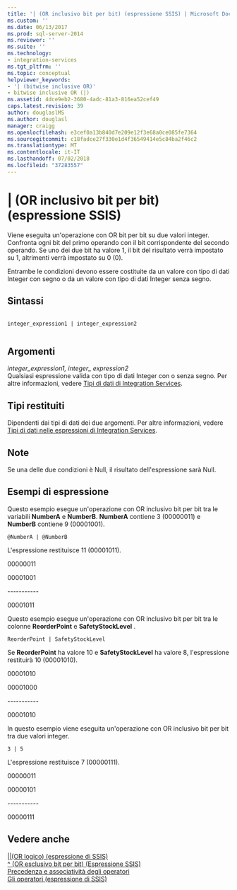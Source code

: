 ```yaml
---
title: '| (OR inclusivo bit per bit) (espressione SSIS) | Microsoft Docs'
ms.custom: ''
ms.date: 06/13/2017
ms.prod: sql-server-2014
ms.reviewer: ''
ms.suite: ''
ms.technology:
- integration-services
ms.tgt_pltfrm: ''
ms.topic: conceptual
helpviewer_keywords:
- '| (bitwise inclusive OR)'
- bitwise inclusive OR (|)
ms.assetid: 4dce9eb2-3680-4adc-81a3-816ea52cef49
caps.latest.revision: 39
author: douglaslMS
ms.author: douglasl
manager: craigg
ms.openlocfilehash: e3cef0a13b840d7e209e12f3e68a0ce085fe7364
ms.sourcegitcommit: c18fadce27f330e1d4f36549414e5c84ba2f46c2
ms.translationtype: MT
ms.contentlocale: it-IT
ms.lasthandoff: 07/02/2018
ms.locfileid: "37283557"
---
```

# <a name="-bitwise-inclusive-or-ssis-expression"></a>| (OR inclusivo bit per bit) (espressione SSIS)
  Viene eseguita un'operazione con OR bit per bit su due valori integer. Confronta ogni bit del primo operando con il bit corrispondente del secondo operando. Se uno dei due bit ha valore 1, il bit del risultato verrà impostato su 1, altrimenti verrà impostato su 0 (0).  
  
 Entrambe le condizioni devono essere costituite da un valore con tipo di dati Integer con segno o da un valore con tipo di dati Integer senza segno.  
  
## <a name="syntax"></a>Sintassi  
  
```  
  
integer_expression1 | integer_expression2  
  
```  
  
## <a name="arguments"></a>Argomenti  
 *integer_expression1, integer_ expression2*  
 Qualsiasi espressione valida con tipo di dati Integer con o senza segno. Per altre informazioni, vedere [Tipi di dati di Integration Services](../data-flow/integration-services-data-types.md).  
  
## <a name="result-types"></a>Tipi restituiti  
 Dipendenti dai tipi di dati dei due argomenti. Per altre informazioni, vedere [Tipi di dati nelle espressioni di Integration Services](integration-services-data-types-in-expressions.md).  
  
## <a name="remarks"></a>Note  
 Se una delle due condizioni è Null, il risultato dell'espressione sarà Null.  
  
## <a name="expression-examples"></a>Esempi di espressione  
 Questo esempio esegue un'operazione con OR inclusivo bit per bit tra le variabili **NumberA** e **NumberB**. **NumberA** contiene 3 (00000011) e **NumberB** contiene 9 (00001001).  
  
```  
@NumberA | @NumberB  
```  
  
 L'espressione restituisce 11 (00001011).  
  
 00000011  
  
 00001001  
  
 ----------\-  
  
 00001011  
  
 Questo esempio esegue un'operazione con OR inclusivo bit per bit tra le colonne **ReorderPoint** e **SafetyStockLevel** .  
  
```  
ReorderPoint | SafetyStockLevel  
```  
  
 Se **ReorderPoint** ha valore 10 e **SafetyStockLevel** ha valore 8, l'espressione restituirà 10 (00001010).  
  
 00001010  
  
 00001000  
  
 ----------\-  
  
 00001010  
  
 In questo esempio viene eseguita un'operazione con OR inclusivo bit per bit tra due valori integer.  
  
```  
3 | 5   
```  
  
 L'espressione restituisce 7 (00000111).  
  
 00000011  
  
 00000101  
  
 ----------\-  
  
 00000111  
  
## <a name="see-also"></a>Vedere anche  
 [&#124;&#124;&#40;OR logico&#41; &#40;espressione di SSIS&#41;](logical-or-ssis-expression.md)   
 [^ &#40;OR esclusivo bit per bit&#41; &#40;Espressione SSIS&#41;](bitwise-exclusive-or-ssis-expression.md)   
 [Precedenza e associatività degli operatori](operator-precedence-and-associativity.md)   
 [Gli operatori &#40;espressione di SSIS&#41;](operators-ssis-expression.md)  
  
  
